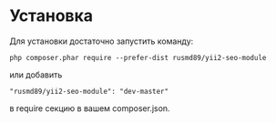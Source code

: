 Установка
=========

Для установки достаточно запустить команду:

~~~
php composer.phar require --prefer-dist rusmd89/yii2-seo-module
~~~

или добавить

~~~
"rusmd89/yii2-seo-module": "dev-master"
~~~

в require секцию в вашем composer.json.

